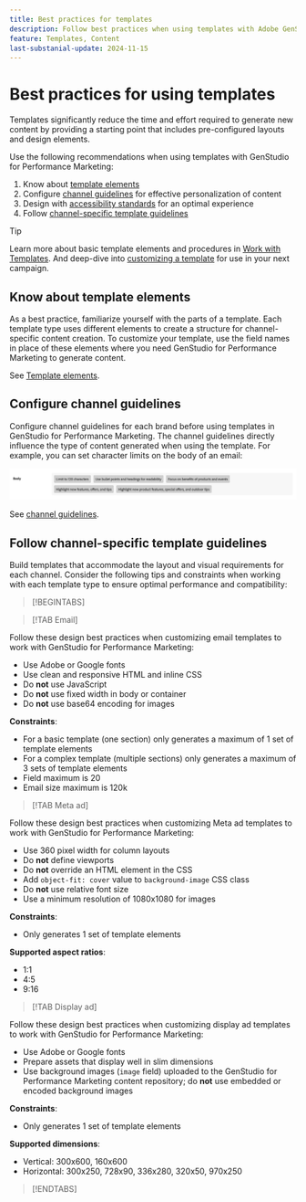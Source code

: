 ```yaml
---
title: Best practices for templates
description: Follow best practices when using templates with Adobe GenStudio for Performance Marketing.
feature: Templates, Content
last-substanial-update: 2024-11-15
---
```

# Best practices for using templates

Templates significantly reduce the time and effort required to generate new content by providing a starting point that includes pre-configured layouts and design elements.

Use the following recommendations when using templates with GenStudio for Performance Marketing:

1. Know about [template elements](#know-about-template-elements)
1. Configure [channel guidelines](#configure-channel-guidelines) for effective personalization of content
1. Design with [accessibility standards](accessibility-for-templates.md) for an optimal experience
1. Follow [channel-specific template guidelines](#follow-channel-specific-template-guidelines)

>[!TIP]
>
>Learn more about basic template elements and procedures in [Work with Templates](use-templates.md). And deep-dive into [customizing a template](customize-template.md) for use in your next campaign.

## Know about template elements

As a best practice, familiarize yourself with the parts of a template. Each template type uses different elements to create a structure for channel-specific content creation. To customize your template, use the field names in place of these elements where you need GenStudio for Performance Marketing to generate content.

See [Template elements](use-templates.md#template-elements).

## Configure channel guidelines

Configure channel guidelines for each brand before using templates in GenStudio for Performance Marketing. The channel guidelines directly influence the type of content generated when using the template. For example, you can set character limits on the body of an email:

![Body specifications](/help/assets/channel-email-body.png)

See [channel guidelines](../guidelines/brands.md#channel-guidelines).

## Follow channel-specific template guidelines

Build templates that accommodate the layout and visual requirements for each channel. Consider the following tips and constraints when working with each template type to ensure optimal performance and compatibility:

>[!BEGINTABS]

>[!TAB Email]

Follow these design best practices when customizing email templates to work with GenStudio for Performance Marketing:

- Use Adobe or Google fonts
- Use clean and responsive HTML and inline CSS
- Do **not** use JavaScript
- Do **not** use fixed width in body or container
- Do **not** use base64 encoding for images

**Constraints**:

- For a basic template (one section) only generates a maximum of 1 set of template elements
- For a complex template (multiple sections) only generates a maximum of 3 sets of template elements
- Field maximum is 20
- Email size maximum is 120k

>[!TAB Meta ad]

Follow these design best practices when customizing Meta ad templates to work with GenStudio for Performance Marketing:

- Use 360 pixel width for column layouts
- Do **not** define viewports
- Do **not** override an HTML element in the CSS
- Add `object-fit: cover` value to `background-image` CSS class
- Do **not** use relative font size
- Use a minimum resolution of 1080x1080 for images

**Constraints**:

- Only generates 1 set of template elements

**Supported aspect ratios**:

- 1:1
- 4:5
- 9:16

>[!TAB Display ad]

Follow these design best practices when customizing display ad templates to work with GenStudio for Performance Marketing:

- Use Adobe or Google fonts
- Prepare assets that display well in slim dimensions
- Use background images (`image` field) uploaded to the GenStudio for Performance Marketing content repository; do **not** use embedded or encoded background images

**Constraints**:

- Only generates 1 set of template elements

**Supported dimensions**:

- Vertical: 300x600, 160x600​
- Horizontal: 300x250, 728x90, 336x280, 320x50, 970x250​

>[!ENDTABS]
